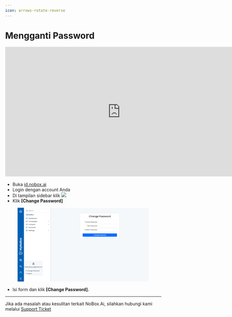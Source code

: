```yaml
---
icon: arrows-rotate-reverse
---
```


# Mengganti Password


<iframe width="742" height="418" src="https://www.youtube.com/embed/id891LhNuTU" title="Pengenalan Tampilan NoBox" frameborder="0" allow="accelerometer; autoplay; clipboard-write; encrypted-media; gyroscope; picture-in-picture; web-share" referrerpolicy="strict-origin-when-cross-origin" allowfullscreen></iframe>


* Buka [id.nobox.ai](https://id.nobox.ai/Account/Login/?ReturnUrl=%2F)
* Login dengan account Anda
* Di tampilan sidebar klik ![](https://crm.nobox.ai/media/public/Knowladge%20Base%20New/Setting/User.png)
* Klik **\[Change Password]**

<figure><img src="../../.gitbook/assets/change pw.png" alt=""><figcaption></figcaption></figure>

* Isi form dan klik **\[Change Password].**

***

Jika ada masalah atau kesulitan terkait NoBox.Ai, silahkan hubungi kami melalui [Support Ticket](https://crm.nobox.ai/clients/tickets)
